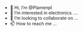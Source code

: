 - 👋 Hi, I’m @Plamenpl
- 👀 I’m interested in electronics. ...
- 💞️ I’m looking to collaborate on ...
- 📫 How to reach me ...

<!---
Plamenpl/Plamenpl is a ✨ special ✨ repository because its `README.md` (this file) appears on your GitHub profile.
You can click the Preview link to take a look at your changes.
--->
